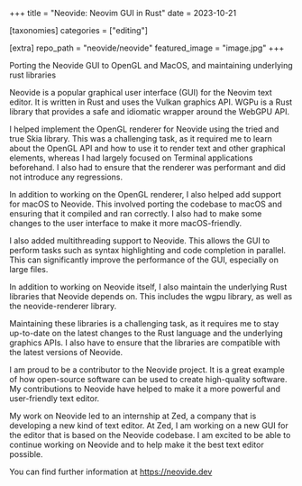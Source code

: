 +++
title = "Neovide: Neovim GUI in Rust"
date = 2023-10-21

[taxonomies]
categories = ["editing"]

[extra]
repo_path = "neovide/neovide"
featured_image = "image.jpg"
+++

Porting the Neovide GUI to OpenGL and MacOS, and maintaining underlying rust libraries

<!-- more -->

Neovide is a popular graphical user interface (GUI) for the Neovim text editor. It is written in Rust and uses the Vulkan graphics API. WGPu is a Rust library that provides a safe and idiomatic wrapper around the WebGPU API.

I helped implement the OpenGL renderer for Neovide using the tried and true Skia library. This was a challenging task, as it required me to learn about the OpenGL API and how to use it to render text and other graphical elements, whereas I had largely focused on Terminal applications beforehand. I also had to ensure that the renderer was performant and did not introduce any regressions.

In addition to working on the OpenGL renderer, I also helped add support for macOS to Neovide. This involved porting the codebase to macOS and ensuring that it compiled and ran correctly. I also had to make some changes to the user interface to make it more macOS-friendly.

I also added multithreading support to Neovide. This allows the GUI to perform tasks such as syntax highlighting and code completion in parallel. This can significantly improve the performance of the GUI, especially on large files.

In addition to working on Neovide itself, I also maintain the underlying Rust libraries that Neovide depends on. This includes the wgpu library, as well as the neovide-renderer library.

Maintaining these libraries is a challenging task, as it requires me to stay up-to-date on the latest changes to the Rust language and the underlying graphics APIs. I also have to ensure that the libraries are compatible with the latest versions of Neovide.

I am proud to be a contributor to the Neovide project. It is a great example of how open-source software can be used to create high-quality software. My contributions to Neovide have helped to make it a more powerful and user-friendly text editor.

My work on Neovide led to an internship at Zed, a company that is developing a new kind of text editor. At Zed, I am working on a new GUI for the editor that is based on the Neovide codebase. I am excited to be able to continue working on Neovide and to help make it the best text editor possible.

You can find further information at https://neovide.dev